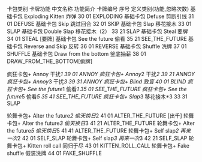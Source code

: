 卡包类别 卡牌功能 中文名称 功能简介 卡牌编号 序号 定义类别(功能,忽略次数)
基础卡包 Exploding Kitten 炸弹 30 01 EXPLODING
基础卡包 Defuse 剪断引线 31 01 DEFUSE
基础卡包 Skip 跳过回合 32 01 SKIP
基础卡包 Slap 移花接木 33 01 SLAP
基础卡包 Double Slap 移花接木（2） 33 21 SLAP
基础卡包 Steal 要牌 34 01 STEAL [要牌]
基础卡包 See the future 偷看 35 21 SEE_THE_FUTURE
基础卡包 Reverse and Skip 反转 36 01 REVERSE
基础卡包 Shuffle 洗牌 37 01 SHUFFLE
基础卡包 Draw from the bottom 釜底抽薪 38 01 DRAW_FROM_THE_BOTTOM[偷牌]

疯狂卡包+ Annoy 干扰*1 39 01 ANNOY
疯狂卡包+ Annoy*2 干扰*2 39 21 ANNOY
疯狂卡包+ Annoy*3 干扰*3 39 31 ANNOY
疯狂卡包+ Blind 致盲 40 01 BLIND
疯狂卡包+ See the future*1 偷看*1 35 01 SEE_THE_FUTURE
疯狂卡包+ See the future*5 偷看*5 35 41 SEE_THE_FUTURE
疯狂卡包+ Slap*3 移花接木\*3 33 31 SLAP

轮舞卡包+ Alter the future*2 偷天换日*2 41 01 ALTER_THE_FUTURE [出千]
轮舞卡包+ Alter the future*3 偷天换日*3 41 21 ALTER_THE_FUTURE
轮舞卡包+ Alter the future*5 偷天换日*5 41 41 ALTER_THE_FUTURE
轮舞卡包+ Self slap*2 再来一次*2 42 01 SELF_SLAP
轮舞卡包+ Self slap*3 再来一次*3 42 21 SELF_SLAP
轮舞卡包+ Kitten roll call 同归于尽 43 01 KITTEN_ROLL_CALL
轮舞卡包+ Fake shuffle 假装洗牌 44 01 FAKE_SHUFFLE
